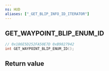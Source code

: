 ```yaml
---
ns: HUD
aliases: ["_GET_BLIP_INFO_ID_ITERATOR"]
---
```

## GET_WAYPOINT_BLIP_ENUM_ID

```c
// 0x186E5D252FA50E7D 0xB9827942
int GET_WAYPOINT_BLIP_ENUM_ID();
```


## Return value
